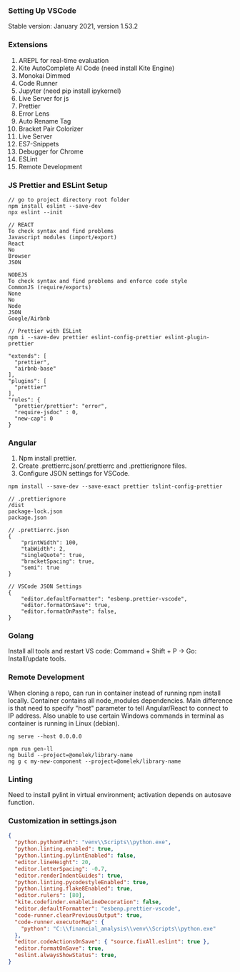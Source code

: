 ### Setting Up VSCode
Stable version: January 2021, version 1.53.2 

### Extensions
1) AREPL for real-time evaluation
2) Kite AutoComplete AI Code (need install Kite Engine)
3) Monokai Dimmed
4) Code Runner
5) Jupyter (need pip install ipykernel)
6) Live Server for js
7) Prettier
8) Error Lens
9) Auto Rename Tag
10) Bracket Pair Colorizer
11) Live Server
12) ES7-Snippets
13) Debugger for Chrome
14) ESLint
15) Remote Development

### JS Prettier and ESLint Setup
```
// go to project directory root folder
npm install eslint --save-dev
npx eslint --init

// REACT
To check syntax and find problems
Javascript modules (import/export)
React
No
Browser
JSON

NODEJS
To check syntax and find problems and enforce code style
CommonJS (require/exports)
None
No
Node
JSON
Google/Airbnb

// Prettier with ESLint
npm i --save-dev prettier eslint-config-prettier eslint-plugin-prettier

"extends": [
  "prettier",
  "airbnb-base"
],
"plugins": [
  "prettier"
],
"rules": {
  "prettier/prettier": "error",
  "require-jsdoc" : 0,
  "new-cap": 0
}
```

### Angular
1. Npm install prettier.
2. Create .prettierrc.json/.prettierrc and .prettierignore files.
3. Configure JSON settings for VSCode.
```
npm install --save-dev --save-exact prettier tslint-config-prettier

// .prettierignore
/dist
package-lock.json
package.json

// .prettierrc.json
{
    "printWidth": 100,
    "tabWidth": 2,
    "singleQuote": true,
    "bracketSpacing": true,
    "semi": true
}

// VSCode JSON Settings
{
    "editor.defaultFormatter": "esbenp.prettier-vscode",
    "editor.formatOnSave": true,
    "editor.formatOnPaste": false,
}
```

### Golang
Install all tools and restart VS code: Command + Shift + P -> Go: Install/update tools.


### Remote Development
When cloning a repo, can run in container instead of running npm install locally. Container contains all node_modules dependencies. Main difference is that need to specify "host" parameter to tell Angular/React to connect to IP address. Also unable to use certain Windows commands in terminal as container is running in Linux (debian).

```
ng serve --host 0.0.0.0

npm run gen-ll
ng build --project=@omelek/library-name
ng g c my-new-component --project=@omelek/library-name
```

### Linting
Need to install pylint in virtual environment; activation depends on autosave function. 

### Customization in settings.json
```json
{
  "python.pythonPath": "venv\\Scripts\\python.exe",
  "python.linting.enabled": true,
  "python.linting.pylintEnabled": false,
  "editor.lineHeight": 20,
  "editor.letterSpacing": -0.7,
  "editor.renderIndentGuides": true,
  "python.linting.pycodestyleEnabled": true,
  "python.linting.flake8Enabled": true,
  "editor.rulers": [80],
  "kite.codefinder.enableLineDecoration": false,
  "editor.defaultFormatter": "esbenp.prettier-vscode",
  "code-runner.clearPreviousOutput": true,
  "code-runner.executorMap": {
    "python": "C:\\financial_analysis\\venv\\Scripts\\python.exe"
  },
  "editor.codeActionsOnSave": { "source.fixAll.eslint": true }, 
  "editor.formatOnSave": true, 
  "eslint.alwaysShowStatus": true, 
}
```
